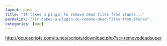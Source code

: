 ```yaml
---
layout: post
title: "It takes a plugin to remove dead files from iTunes..."
permalink: "/it-takes-a-plugin-to-remove-dead-files-from-itunes"
categories: [mac]
---
```


<a href="http://dougscripts.com/itunes/scripts/download.php?sc=removedeadsuper">http://dougscripts.com/itunes/scripts/download.php?sc=removedeadsuper</a>
